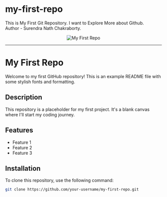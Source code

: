 # my-first-repo
This is My First Git Repository. I want to Explore More about Github.
<br>
Author - Surendra Nath Chakraborty.
<!-- Stylish Fonts -->
<p align="center">
  <img src="https://fontmeme.com/permalink/220904/7a4bf3f4194e86a406181614a2c45c0c.png" alt="My First Repo" />
</p>

---

# My First Repo

Welcome to my first GitHub repository! This is an example README file with some stylish fonts and formatting.

## Description

This repository is a placeholder for my first project. It's a blank canvas where I'll start my coding journey.

## Features

- Feature 1
- Feature 2
- Feature 3

## Installation

To clone this repository, use the following command:

```bash
git clone https://github.com/your-username/my-first-repo.git
